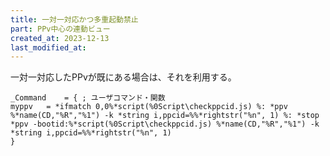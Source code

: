 ```yaml
---
title: 一対一対応かつ多重起動禁止
part: PPv中心の連動ビュー
created_at: 2023-12-13
last_modified_at: 
---
```


一対一対応したPPvが既にある場合は、それを利用する。

<script src="https://gist.github.com/tukasa/c6b7cb1d8c44424d2d4822f74d2a7aca.js"></script>

```text
_Command	= {	; ユーザコマンド・関数
myppv	= *ifmatch 0,0%*script(%0Script\checkppcid.js) %: *ppv %*name(CD,"%R","%1") -k *string i,ppcid=%%*rightstr("%n", 1) %: *stop
*ppv -bootid:%*script(%0Script\checkppcid.js) %*name(CD,"%R","%1") -k *string i,ppcid=%%*rightstr("%n", 1)
}
```
